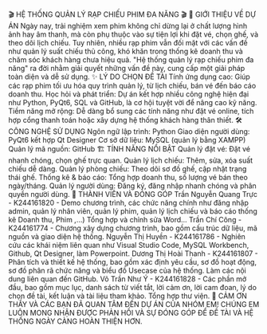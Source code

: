 🎬 HỆ THỐNG QUẢN LÝ RẠP CHIẾU PHIM ĐA NĂNG 🎬
🚀 GIỚI THIỆU VỀ DỰ ÁN
   Ngày nay, trải nghiệm xem phim không chỉ dừng lại ở chất lượng hình ảnh hay âm thanh, mà còn phụ thuộc vào sự tiện lợi khi đặt vé, chọn ghế, và theo dõi lịch chiếu. Tuy nhiên, nhiều rạp phim vẫn đối mặt với các vấn đề như quản lý suất chiếu thủ công, khó khăn trong thống kê doanh thu và chăm sóc khách hàng chưa hiệu quả. "Hệ thống quản lý rạp chiếu phim đa năng" ra đời nhằm giải quyết những vấn đề này, cung cấp một giải pháp toàn diện và dễ sử dụng.
✨ LÝ DO CHỌN ĐỀ TÀI
   Tính ứng dụng cao: Giúp các rạp phim tối ưu hóa quy trình quản lý, từ lịch chiếu, bán vé đến báo cáo doanh thu.
   Học hỏi và phát triển: Dự án kết hợp nhiều công nghệ hiện đại như Python, PyQt6, SQL và GitHub, là cơ hội tuyệt vời để nâng cao kỹ năng.
   Tiềm năng mở rộng: Dễ dàng bổ sung các tính năng như đặt vé online, tích hợp cổng thanh toán hoặc xây dựng hệ thống khách hàng thân thiết.
🛠 CÔNG NGHỆ SỬ DỤNG
   Ngôn ngữ lập trình: Python
   Giao diện người dùng: PyQt6 kết hợp Qt Designer
   Cơ sở dữ liệu: MySQL (quản lý bằng XAMPP)
   Quản lý mã nguồn: GitHub
🏗 TÍNH NĂNG NỔI BẬT
   Quản lý đặt vé: Đặt vé nhanh chóng, chọn ghế trực quan.
   Quản lý lịch chiếu: Thêm, sửa, xóa suất chiếu dễ dàng.
   Quản lý phòng chiếu: Theo dõi sơ đồ ghế, cập nhật trạng thái ghế.
   Thống kê & báo cáo: Tổng hợp doanh thu, số lượng vé bán theo ngày/tháng.
   Quản lý người dùng: Đăng ký, đăng nhập nhanh chóng và phân quyền người dùng.
👥 THÀNH VIÊN VÀ ĐÓNG GÓP
   Trần Nguyễn Quang Trực - K244161820 - Demo chương trình, các chức năng chính như đăng nhập admin, quản lý nhân viên, quản lý phim, quản lý lịch chiếu và báo cáo thống kê Doanh thu, Phim ,…) Tổng hợp và chỉnh sửa Word...
   Trần Chí Công - K244161774 - Chương xây dựng chương trình, bao gồm cấu trúc dữ liệu, mã nguồn và giao diện hệ thống.
   Nguyễn Thị Huyền - K244161786 - Nghiên cứu các khái niệm liên quan như Visual Studio Code, MySQL Workbench, Github, Qt Designer, làm Powerpoint.
   Dương Thị Hoài Thanh - K244161807 - Phân tích và thiết kế hệ thống, bao gồm xác định yêu cầu, sơ đồ hoạt động, sơ đồ phân rã chức năng và biểu đồ Usecase của hệ thống. Làm các nội dung liên quan đến GitHub.
   Võ Trần Như Ý - K244161828 - Các phần mở đầu, bao gồm mục lục, danh sách từ viết tắt, lời cảm ơn, lời cam đoan, lý do chọn đề tài, kết luận và tài liệu tham khảo. Tổng hợp thư viện.
🎉 CẢM ƠN THẦY VÀ CÁC BẠN ĐÃ QUAN TÂM ĐẾN DỰ ÁN CỦA NHÓM EM! CHÚNG EM LUÔN MONG NHẬN ĐƯỢC PHẢN HỒI VÀ SỰ ĐÓNG GÓP ĐỂ ĐỀ TÀI VÀ HỆ THỐNG NGÀY CÀNG HOÀN THIỆN HƠN.
